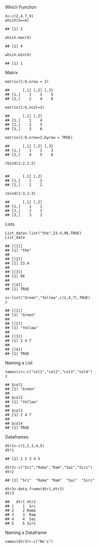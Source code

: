 Which Function

    X<-c(2,4,7,9)
    which(X==4)

    ## [1] 2

    which.max(X)

    ## [1] 4

    which.min(X)

    ## [1] 1

Matrix

    matrix(1:6,nrow = 2)

    ##      [,1] [,2] [,3]
    ## [1,]    1    3    5
    ## [2,]    2    4    6

    matrix(1:6,ncol=2)

    ##      [,1] [,2]
    ## [1,]    1    4
    ## [2,]    2    5
    ## [3,]    3    6

    matrix(1:6,nrow=2,byrow = TRUE)

    ##      [,1] [,2] [,3]
    ## [1,]    1    2    3
    ## [2,]    4    5    6

    rbind(1:2,1:2)
    

    ##      [,1] [,2]
    ## [1,]    1    2
    ## [2,]    1    2

    cbind(1:3,1:3)

    ##      [,1] [,2]
    ## [1,]    1    1
    ## [2,]    2    2
    ## [3,]    3    3

Lists

    List_data<-list("the",23.4,96,TRUE)
    List_data

    ## [[1]]
    ## [1] "the"
    ## 
    ## [[2]]
    ## [1] 23.4
    ## 
    ## [[3]]
    ## [1] 96
    ## 
    ## [[4]]
    ## [1] TRUE

    z<-list("Green","Yellow",c(2,4,7),TRUE)
    z

    ## [[1]]
    ## [1] "Green"
    ## 
    ## [[2]]
    ## [1] "Yellow"
    ## 
    ## [[3]]
    ## [1] 2 4 7
    ## 
    ## [[4]]
    ## [1] TRUE

Naming a List

    names(z)<-c("col1","col2","col3","col4")
    z

    ## $col1
    ## [1] "Green"
    ## 
    ## $col2
    ## [1] "Yellow"
    ## 
    ## $col3
    ## [1] 2 4 7
    ## 
    ## $col4
    ## [1] TRUE

Dataframes

    dtr1<-c(1,2,3,4,5)
    dtr1

    ## [1] 1 2 3 4 5

    dtr2<-c("Sri","Rama","Ram","Sai","Siri")
    dtr2

    ## [1] "Sri"  "Rama" "Ram"  "Sai"  "Siri"

    dtr3<-data.frame(dtr1,dtr2)
    dtr3

    ##   dtr1 dtr2
    ## 1    1  Sri
    ## 2    2 Rama
    ## 3    3  Ram
    ## 4    4  Sai
    ## 5    5 Siri

Naming a Dataframe

    names(dtr3)<-c("No's")
